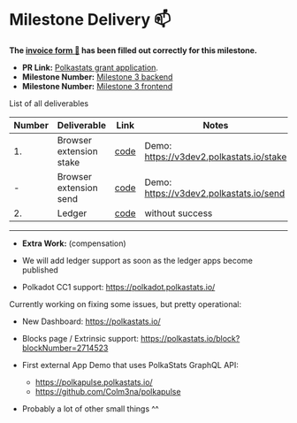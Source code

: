 # Milestone Delivery :mailbox:

**The [invoice form :pencil:](https://forms.gle/8Wx7nxtq8fKrsuEz8) has been filled out correctly for this milestone.**  

* **PR Link:** [Polkastats grant application](https://github.com/w3f/Open-Grants-Program/pull/2). 
* **Milestone Number:** [Milestone 3 backend](https://github.com/Colm3na/polkastats-backend-v3/releases/tag/3.0.0-milestone3)
* **Milestone Number:** [Milestone 3 frontend](https://github.com/Colm3na/polkastats-v3/releases/tag/3.0.0-milestone3)


List of all deliverables 

| Number | Deliverable | Link | Notes |
| ------------- | ------------- | ------------- |------------- |
| 1. | Browser extension stake | [code](https://github.com/Colm3na/polkastats-v3/blob/develop/pages/stake.vue) | Demo: https://v3dev2.polkastats.io/stake |  
| - | Browser extension send | [code](https://github.com/Colm3na/polkastats-v3/blob/develop/pages/send.vue) | Demo: https://v3dev2.polkastats.io/send | 
| 2. | Ledger | [code](https://github.com/Colm3na/ledger-polkadot-js/blob/master/tests/sign_custom_tx_test.ispec.js) | without success |  


------------------------------
* **Extra Work:**  (compensation) 

- We will add ledger support as soon as the ledger apps become published

- Polkadot CC1 support: https://polkadot.polkastats.io/

Currently working on fixing some issues, but pretty operational:

- New Dashboard: https://polkastats.io/

- Blocks page / Extrinsic support: https://polkastats.io/block?blockNumber=2714523

- First external App Demo that uses PolkaStats GraphQL API:

    - https://polkapulse.polkastats.io/
    - https://github.com/Colm3na/polkapulse

- Probably a lot of other small things ^^
